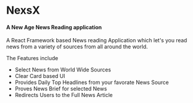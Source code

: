 
<h1>NexsX</h1>
<h4>A New Age News Reading application</h4>

<p>A React Framework based News reading Application which let's you 
read news from a variety of sources from all around the world.</p>

<p>The Features include</p>
<ul>
	<li>Select News from World Wide Sources</li>
	<li> Clear Card based UI</li>
	<li> Provides Daily Top Headlines from your favorate News Source </li>
	<li> Proves News Brief for selected News</li>
	<li> Redirects Users to the Full News Article</li> 
</ul>





